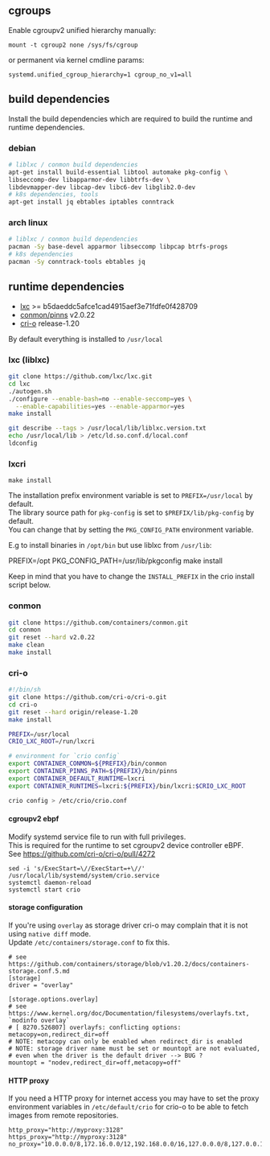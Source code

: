 ## cgroups

Enable cgroupv2 unified hierarchy manually:

```
mount -t cgroup2 none /sys/fs/cgroup
```

or permanent via kernel cmdline params:
 
 ```
 systemd.unified_cgroup_hierarchy=1 cgroup_no_v1=all
 ```

## build dependencies

Install the build dependencies which are required to build the runtime and runtime dependencies.

### debian

```sh
# liblxc / conmon build dependencies
apt-get install build-essential libtool automake pkg-config \
libseccomp-dev libapparmor-dev libbtrfs-dev \
libdevmapper-dev libcap-dev libc6-dev libglib2.0-dev
# k8s dependencies, tools
apt-get install jq ebtables iptables conntrack
```

### arch linux

```sh
# liblxc / conmon build dependencies
pacman -Sy base-devel apparmor libseccomp libpcap btrfs-progs
# k8s dependencies
pacman -Sy conntrack-tools ebtables jq
```

## runtime dependencies

* [lxc](https://github.com/lxc/lxc.git) >= b5daeddc5afce1cad4915aef3e71fdfe0f428709
* [conmon/pinns](https://github.com/containers/conmon.git) v2.0.22
* [cri-o](https://github.com/cri-o/cri-o.git) release-1.20

By default everything is installed to `/usr/local`

### lxc (liblxc)

```sh
git clone https://github.com/lxc/lxc.git
cd lxc
./autogen.sh
./configure --enable-bash=no --enable-seccomp=yes \
  --enable-capabilities=yes --enable-apparmor=yes
make install

git describe --tags > /usr/local/lib/liblxc.version.txt
echo /usr/local/lib > /etc/ld.so.conf.d/local.conf
ldconfig
```

### lxcri

```
make install
```

The installation prefix environment variable is set to `PREFIX=/usr/local` by default.</br>
The library source path for `pkg-config` is set to `$PREFIX/lib/pkg-config` by default.</br>
You can change that by setting the `PKG_CONFIG_PATH` environment variable.</br>

E.g to install binaries in `/opt/bin` but use liblxc from `/usr/lib`:

  PREFIX=/opt PKG_CONFIG_PATH=/usr/lib/pkgconfig make install

Keep in mind that you have to change the `INSTALL_PREFIX` in the crio install script below.

### conmon

```sh
git clone https://github.com/containers/conmon.git
cd conmon
git reset --hard v2.0.22
make clean
make install
```

### cri-o

```sh
#!/bin/sh
git clone https://github.com/cri-o/cri-o.git
cd cri-o
git reset --hard origin/release-1.20
make install

PREFIX=/usr/local
CRIO_LXC_ROOT=/run/lxcri

# environment for `crio config`
export CONTAINER_CONMON=${PREFIX}/bin/conmon
export CONTAINER_PINNS_PATH=${PREFIX}/bin/pinns
export CONTAINER_DEFAULT_RUNTIME=lxcri
export CONTAINER_RUNTIMES=lxcri:${PREFIX}/bin/lxcri:$CRIO_LXC_ROOT

crio config > /etc/crio/crio.conf
```

#### cgroupv2 ebpf

Modify systemd service file to run with full privileges.</br>
This is required for the runtime to set cgroupv2 device controller eBPF.</br>
See https://github.com/cri-o/cri-o/pull/4272

```
sed -i 's/ExecStart=\//ExecStart=+\//' /usr/local/lib/systemd/system/crio.service
systemctl daemon-reload
systemctl start crio
```

#### storage configuration

If you're using `overlay` as storage driver cri-o may complain that it is not using `native diff` mode.</br>
Update `/etc/containers/storage.conf` to fix this.

```
# see https://github.com/containers/storage/blob/v1.20.2/docs/containers-storage.conf.5.md
[storage]
driver = "overlay"

[storage.options.overlay] 
# see https://www.kernel.org/doc/Documentation/filesystems/overlayfs.txt, `modinfo overlay`
# [ 8270.526807] overlayfs: conflicting options: metacopy=on,redirect_dir=off
# NOTE: metacopy can only be enabled when redirect_dir is enabled
# NOTE: storage driver name must be set or mountopt are not evaluated,
# even when the driver is the default driver --> BUG ?
mountopt = "nodev,redirect_dir=off,metacopy=off"
```

#### HTTP proxy

If you need a HTTP proxy for internet access you may have to set the proxy environment variables in `/etc/default/crio`
for crio-o to be able to fetch images from remote repositories.

```
http_proxy="http://myproxy:3128"
https_proxy="http://myproxy:3128"
no_proxy="10.0.0.0/8,172.16.0.0/12,192.168.0.0/16,127.0.0.0/8,127.0.0.1,localhost"
```
